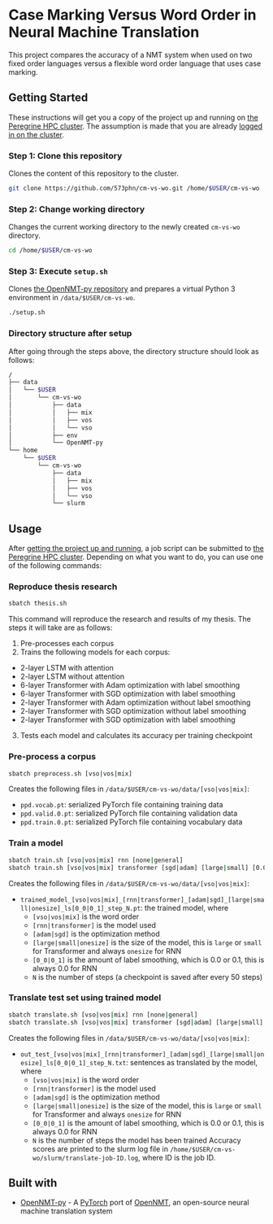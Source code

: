 # Case Marking Versus Word Order in Neural Machine Translation
This project compares the accuracy of a NMT system when used on two fixed order languages versus a flexible word order language that uses case marking.

## Getting Started
These instructions will get you a copy of the project up and running on [the Peregrine HPC cluster](https://www.rug.nl/society-business/centre-for-information-technology/research/services/hpc/facilities/peregrine-hpc-cluster?lang=en). The assumption is made that you are already [logged in on the cluster](https://redmine.hpc.rug.nl/redmine/projects/peregrine/wiki/General).

### Step 1: Clone this repository
Clones the content of this repository to the cluster.
```bash
git clone https://github.com/573phn/cm-vs-wo.git /home/$USER/cm-vs-wo
```

### Step 2: Change working directory
Changes the current working directory to the newly created `cm-vs-wo` directory.
```bash
cd /home/$USER/cm-vs-wo
```

### Step 3: Execute `setup.sh`
Clones [the OpenNMT-py repository](https://github.com/OpenNMT/OpenNMT-py) and prepares a virtual Python 3 environment in `/data/$USER/cm-vs-wo`.
```bash
./setup.sh
```

### Directory structure after setup
After going through the steps above, the directory structure should look as follows:
```bash
/
├── data
│   └── $USER
│       └── cm-vs-wo
│           ├── data
│           │   ├── mix
│           │   ├── vos
│           │   └── vso
│           ├── env
│           └── OpenNMT-py
└── home
    └── $USER
        └── cm-vs-wo
            ├── data
            │   ├── mix
            │   ├── vos
            │   └── vso
            └── slurm
```

## Usage
After [getting the project up and running](#getting-started), a job script can be submitted to [the Peregrine HPC cluster](https://www.rug.nl/society-business/centre-for-information-technology/research/services/hpc/facilities/peregrine-hpc-cluster?lang=en). Depending on what you want to do, you can use one of the following commands:
### Reproduce thesis research
```bash
sbatch thesis.sh
```
This command will reproduce the research and results of my thesis. The steps it will take are as follows:
1. Pre-processes each corpus
2. Trains the following models for each corpus:
  * 2-layer LSTM with attention
  * 2-layer LSTM without attention
  * 6-layer Transformer with Adam optimization with label smoothing
  * 6-layer Transformer with SGD optimization with label smoothing
  * 2-layer Transformer with Adam optimization without label smoothing
  * 2-layer Transformer with SGD optimization without label smoothing
  * 2-layer Transformer with SGD optimization with label smoothing
3. Tests each model and calculates its accuracy per training checkpoint

### Pre-process a corpus
```bash
sbatch preprocess.sh [vso|vos|mix]
```
Creates the following files in `/data/$USER/cm-vs-wo/data/[vso|vos|mix]`:
* `ppd.vocab.pt`: serialized PyTorch file containing training data
* `ppd.valid.0.pt`: serialized PyTorch file containing validation data
* `ppd.train.0.pt`: serialized PyTorch file containing vocabulary data

### Train a model
```bash
sbatch train.sh [vso|vos|mix] rnn [none|general]
sbatch train.sh [vso|vos|mix] transformer [sgd|adam] [large|small] [0.0|0.1]
```
Creates the following files in `/data/$USER/cm-vs-wo/data/[vso|vos|mix]`:
* `trained_model_[vso|vos|mix]_[rnn|transformer]_[adam|sgd]_[large|small|onesize]_ls[0_0|0_1]_step_N.pt`: the trained model, where
  * `[vso|vos|mix]` is the word order
  * `[rnn|transformer]` is the model used
  * `[adam|sgd]` is the optimization method
  * `[large|small|onesize]` is the size of the model, this is `large` or `small` for Transformer and always `onesize` for RNN
  * `[0_0|0_1]` is the amount of label smoothing, which is 0.0 or 0.1, this is always 0.0 for RNN
  * `N` is the number of steps (a checkpoint is saved after every 50 steps)

### Translate test set using trained model
```bash
sbatch translate.sh [vso|vos|mix] rnn [none|general]
sbatch translate.sh [vso|vos|mix] transformer [sgd|adam] [large|small] [0.0|0.1]
```
Creates the following files in `/data/$USER/cm-vs-wo/data/[vso|vos|mix]`:
* `out_test_[vso|vos|mix]_[rnn|transformer]_[adam|sgd]_[large|small|onesize]_ls[0_0|0_1]_step_N.txt`: sentences as translated by the model, where
  * `[vso|vos|mix]` is the word order
  * `[rnn|transformer]` is the model used
  * `[adam|sgd]` is the optimization method
  * `[large|small|onesize]` is the size of the model, this is `large` or `small` for Transformer and always `onesize` for RNN
  * `[0_0|0_1]` is the amount of label smoothing, which is 0.0 or 0.1, this is always 0.0 for RNN
  * `N` is the number of steps the model has been trained
Accuracy scores are printed to the slurm log file in `/home/$USER/cm-vs-wo/slurm/translate-job-ID.log`, where ID is the job ID.

## Built with
* [OpenNMT-py](https://github.com/OpenNMT/OpenNMT-py) - A [PyTorch](https://pytorch.org/) port of [OpenNMT](http://opennmt.net/), an open-source neural machine translation system
